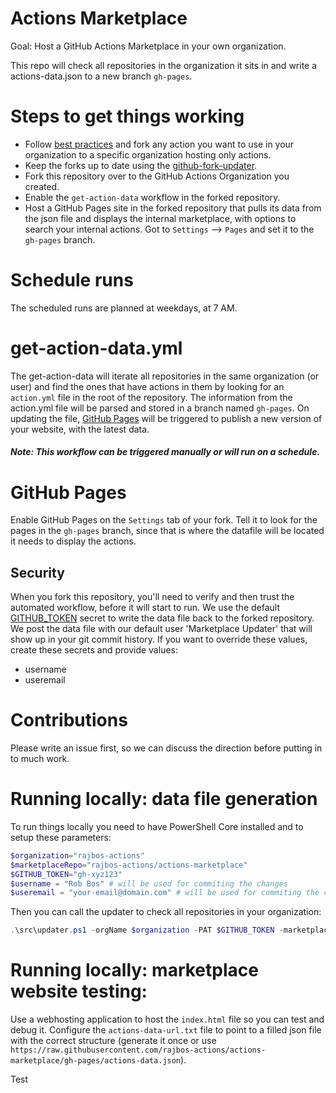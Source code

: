 # Actions Marketplace
Goal: Host a GitHub Actions Marketplace in your own organization.

This repo will check all repositories in the organization it sits in and write a actions-data.json to a new branch `gh-pages`.

# Steps to get things working
* Follow [best practices](https://devopsjournal.io/blog/2021/02/06/GitHub-Actions-Forking-Repositories) and fork any action you want to use in your organization to a specific organization hosting only actions.
* Keep the forks up to date using the [github-fork-updater](https://github.com/rajbos/github-fork-updater).
* Fork this repository over to the GitHub Actions Organization you created.
* Enable the `get-action-data` workflow in the forked repository.
* Host a GitHub Pages site in the forked repository that pulls its data from the json file and displays the internal marketplace, with options to search your internal actions. Got to `Settings` --> `Pages` and set it to the `gh-pages` branch.

# Schedule runs
The scheduled runs are planned at weekdays, at 7 AM.

# get-action-data.yml
The get-action-data will iterate all repositories in the same organization (or user) and find the ones that have actions in them by looking for an `action.yml` file in the root of the repository. The information from the action.yml file will be parsed and stored in a branch named `gh-pages`. On updating the file, [GitHub Pages](https://pages.github.com/) will be triggered to publish a new version of your website, with the latest data.
##### Note: This workflow can be triggered manually or will run on a schedule.

# GitHub Pages
Enable GitHub Pages on the `Settings` tab of your fork. Tell it to look for the pages in the `gh-pages` branch, since that is where the datafile will be located it needs to display the actions.


## Security 
When you fork this repository, you'll need to verify and then trust the automated workflow, before it will start to run. We use the default [GITHUB_TOKEN](https://docs.github.com/en/actions/reference/authentication-in-a-workflow) secret to write the data file back to the forked repository. We post the data file with our default user 'Marketplace Updater' that will show up in your git commit history. If you want to override these values, create these secrets and provide values:
* username
* useremail
# Contributions
<TODO> Please write an issue first, so we can discuss the direction before putting in to much work.

# Running locally: data file generation
To run things locally you need to have PowerShell Core installed and to setup these parameters:

``` PowerShell
$organization="rajbos-actions"
$marketplaceRepo="rajbos-actions/actions-marketplace"
$GITHUB_TOKEN="gh-xyz123"
$username = "Rob Bos" # will be used for commiting the changes
$useremail = "your-email@domain.com" # will be used for commiting the changes
```

Then you can call the updater to check all repositories in your organization:
``` PowerShell
.\src\updater.ps1 -orgName $organization -PAT $GITHUB_TOKEN -marketplaceRepo $marketplaceRepo -userName $username -userEmail $useremail
```

# Running locally: marketplace website testing:
Use a webhosting application to host the `index.html` file so you can test and debug it. Configure the `actions-data-url.txt` file to point to a filled json file with the correct structure (generate it once or use `https://raw.githubusercontent.com/rajbos-actions/actions-marketplace/gh-pages/actions-data.json`).

Test
